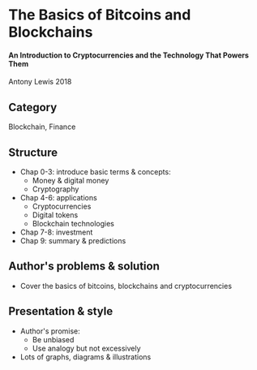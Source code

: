 # The Basics of Bitcoins and Blockchains
#### An Introduction to Cryptocurrencies and the Technology That Powers Them
Antony Lewis 2018

## Category
Blockchain, Finance

## Structure
- Chap 0-3: introduce basic terms & concepts:
  - Money & digital money
  - Cryptography
- Chap 4-6: applications
  - Cryptocurrencies
  - Digital tokens
  - Blockchain technologies
- Chap 7-8: investment
- Chap 9: summary & predictions

## Author's problems & solution
- Cover the basics of bitcoins, blockchains and cryptocurrencies

## Presentation & style
- Author's promise:
  - Be unbiased
  - Use analogy but not excessively
- Lots of graphs, diagrams & illustrations